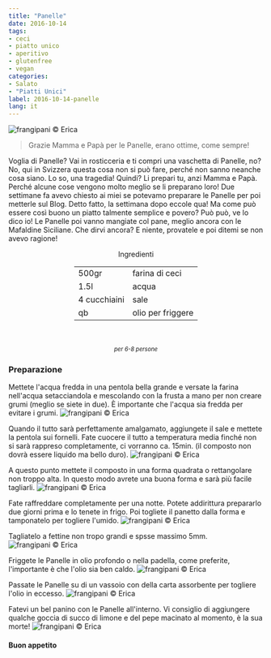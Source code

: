 ```yaml
---
title: "Panelle"
date: 2016-10-14
tags:
- ceci
- piatto unico
- aperitivo
- glutenfree
- vegan
categories:
- Salato
- "Piatti Unici"
label: 2016-10-14-panelle
lang: it
---
```

![](header.jpg "frangipani © Erica")

> Grazie Mamma e Papà per le Panelle, erano ottime, come sempre!

Voglia di Panelle? Vai in rosticceria e ti compri una vaschetta di Panelle, no? No, qui in Svizzera questa cosa non si può fare, perché non sanno neanche cosa siano. Lo so, una tragedia! Quindi? Li prepari tu, anzi Mamma e Papà. Perché alcune cose vengono molto meglio se li preparano loro! Due settimane fa avevo chiesto ai miei se potevamo preparare le Panelle per poi metterle sul Blog. Detto fatto, la settimana dopo eccole qua! Ma come può essere così buono un piatto talmente semplice e povero? Può può, ve lo dico io! Le Panelle poi vanno mangiate col pane, meglio ancora con le Mafaldine Siciliane. Che dirvi ancora? E niente, provatele e poi ditemi se non avevo ragione!

<div id="wrapper" style="text-align: center">
  <div id="yourdiv" style="display: inline-block;">
    <div class="ingredients">
      <div class="ingredients-title">Ingredienti</div>
      <table>
        <tbody>
          <tr>
            <td>500gr</td>
            <td>farina di ceci</td>
          </tr>
          <tr>
            <td>1.5l</td>
            <td>acqua</td>
          </tr>
          <tr>
            <td>4 cucchiaini</td>
            <td>sale</td>
          </tr>
          <tr>
            <td>qb</td>
            <td>olio per friggere</td>
          </tr>
        </tbody>
      </table>
      <br></br>
      <i class="pull-right" style="font-size: 80%;">per 6-8 persone</i>
    </div>
  </div>
</div>


<h3>
  <font color="grey">
    <i class="fa-solid fa-gears"></i>
  </font> Preparazione
</h3>

Mettete l'acqua fredda in una pentola bella grande e versate la farina nell'acqua setacciandola e mescolando con la frusta a mano per non creare grumi (meglio se siete in due). È importante che l'acqua sia fredda per evitare i grumi.
![](pentola1.jpg "frangipani © Erica")

Quando il tutto sarà perfettamente amalgamato, aggiungete il sale e mettete la pentola sui fornelli. Fate cuocere il tutto a temperatura media finché non si sarà rappreso completamente, ci vorranno ca. 15min. (il composto non dovrà essere liquido ma bello duro).
![](pentola2.jpg "frangipani © Erica")

A questo punto mettete il composto in una forma quadrata o rettangolare non troppo alta. In questo modo avrete una buona forma e sarà più facile tagliarli.
![](forma.jpg "frangipani © Erica")

Fate raffreddare completamente per una notte. Potete addirittura prepararlo due giorni prima e lo tenete in frigo. Poi togliete il panetto dalla forma e tamponatelo per togliere l'umido.
![](panetto.jpg "frangipani © Erica")

Tagliatelo a fettine non tropo grandi e spsse massimo 5mm.
![](tagliate.jpg "frangipani © Erica")

Friggete le Panelle in olio profondo o nella padella, come preferite, l'importante è che l'olio sia ben caldo.
![](friggere.jpg "frangipani © Erica")

Passate le Panelle su di un vassoio con della carta assorbente per togliere l'olio in eccesso.
![](risultato1.jpg "frangipani © Erica")

Fatevi un bel panino con le Panelle all'interno. Vi consiglio di aggiungere qualche goccia di succo di limone e del pepe macinato al momento, è la sua morte! 
![](risultato2.jpg "frangipani © Erica")


<h4>Buon appetito
  <font color="red">
    <i class="fa-regular fa-face-smile"></i>
  </font>
</h4>
